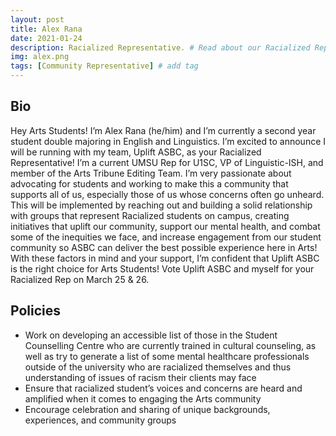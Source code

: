 ```yaml
---
layout: post
title: Alex Rana
date: 2021-01-24
description: Racialized Representative. # Read about our Racialized Representative and her policies
img: alex.png 
tags: [Community Representative] # add tag
---
```

## Bio
Hey Arts Students! I’m Alex Rana (he/him) and I’m currently a second year student double majoring in English and Linguistics. I’m excited to announce I will be running with my team, Uplift ASBC, as your Racialized Representative! I’m a current UMSU Rep for U1SC, VP of Linguistic-ISH, and member of the Arts Tribune Editing Team. I’m very passionate about advocating for students and working to make this a community that supports all of us, especially those of us whose concerns often go unheard. This will be implemented by reaching out and building a solid relationship with groups that represent Racialized students on campus, creating initiatives that uplift our community, support our mental health, and combat some of the inequities we face, and increase engagement from our student community so ASBC can deliver the best possible experience here in Arts! With these factors in mind and your support, I’m confident that Uplift ASBC is the right choice for Arts Students! Vote Uplift ASBC and myself for your Racialized Rep on March 25 & 26. 

## Policies
- Work on developing an accessible list of those in the Student Counselling Centre who are currently trained in cultural counseling, as well as try to generate a list of some mental healthcare professionals outside of the university who are racialized themselves and thus understanding of issues of racism their clients may face
- Ensure that racialized student’s voices and concerns are heard and amplified when it comes to engaging the Arts community
- Encourage celebration and sharing of unique backgrounds, experiences, and community groups
